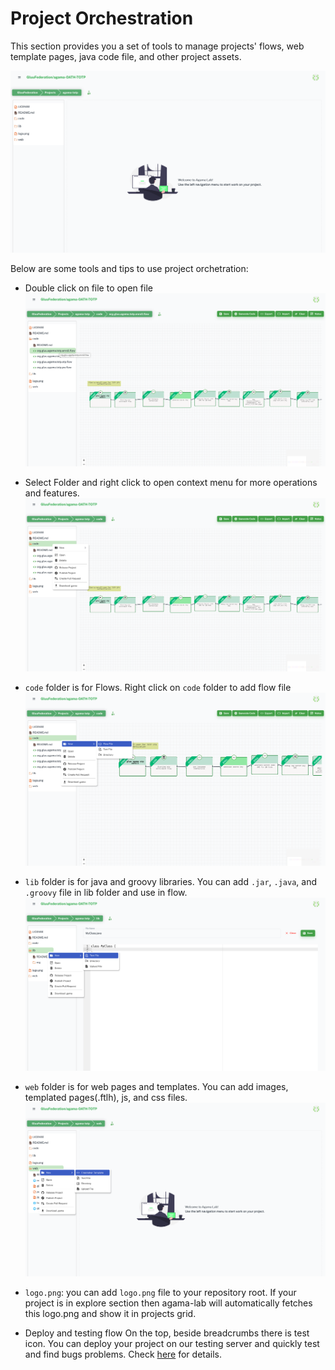 # Project Orchestration

This section provides you a set of tools to manage projects' flows, web template pages, java code file, and other project assets.

![agama-11](./assets/agama-11.png)

Below are some tools and tips to use project orchetration:

- Double click on file to open file
  ![agama-12](./assets/agama-12.png)

- Select Folder and right click to open context menu for more operations and features.
  ![agama-13](./assets/agama-13.png)

- `code` folder is for Flows. Right click on `code` folder to add flow file
  ![agama-14](./assets/agama-14.png)

- `lib` folder is for java and groovy libraries. You can add `.jar`, `.java`, and `.groovy` file in lib folder and use in flow.
  ![agama-15](./assets/agama-15.png)

- `web` folder is for web pages and templates. You can add images, templated pages(.ftlh), js, and css files.
  ![agama-16](./assets/agama-16.png)

- `logo.png`: you can add `logo.png` file to your repository root. If your project is in explore section then agama-lab will automatically fetches this logo.png and show it in projects grid.

- Deploy and testing flow
  On the top, beside breadcrumbs there is test icon. You can deploy your project on our testing server and quickly test and find bugs problems. Check [here]() for details.
